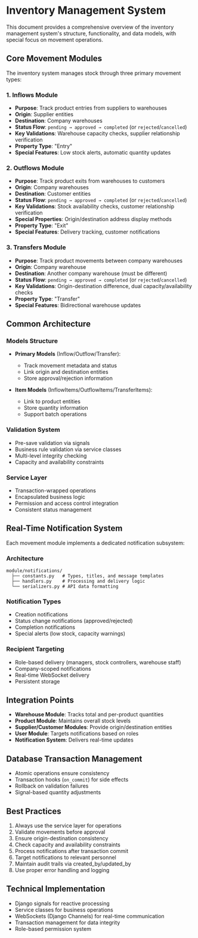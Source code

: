 # Inventory Management System

This document provides a comprehensive overview of the inventory management system's structure, functionality, and data models, with special focus on movement operations.

## Core Movement Modules

The inventory system manages stock through three primary movement types:

### 1. Inflows Module
- **Purpose**: Track product entries from suppliers to warehouses
- **Origin**: Supplier entities
- **Destination**: Company warehouses
- **Status Flow**: `pending → approved → completed` (or `rejected`/`cancelled`)
- **Key Validations**: Warehouse capacity checks, supplier relationship verification
- **Property Type**: "Entry"
- **Special Features**: Low stock alerts, automatic quantity updates

### 2. Outflows Module
- **Purpose**: Track product exits from warehouses to customers
- **Origin**: Company warehouses
- **Destination**: Customer entities
- **Status Flow**: `pending → approved → completed` (or `rejected`/`cancelled`)
- **Key Validations**: Stock availability checks, customer relationship verification
- **Special Properties**: Origin/destination address display methods
- **Property Type**: "Exit"
- **Special Features**: Delivery tracking, customer notifications

### 3. Transfers Module
- **Purpose**: Track product movements between company warehouses
- **Origin**: Company warehouse
- **Destination**: Another company warehouse (must be different)
- **Status Flow**: `pending → approved → completed` (or `rejected`/`cancelled`)
- **Key Validations**: Origin-destination difference, dual capacity/availability checks
- **Property Type**: "Transfer"
- **Special Features**: Bidirectional warehouse updates

## Common Architecture

### Models Structure
- **Primary Models** (Inflow/Outflow/Transfer):
  - Track movement metadata and status
  - Link origin and destination entities
  - Store approval/rejection information
  
- **Item Models** (InflowItems/OutflowItems/TransferItems):
  - Link to product entities
  - Store quantity information
  - Support batch operations

### Validation System
- Pre-save validation via signals
- Business rule validation via service classes
- Multi-level integrity checking
- Capacity and availability constraints

### Service Layer
- Transaction-wrapped operations
- Encapsulated business logic
- Permission and access control integration
- Consistent status management

## Real-Time Notification System

Each movement module implements a dedicated notification subsystem:

### Architecture
```
module/notifications/
  ├── constants.py   # Types, titles, and message templates
  ├── handlers.py    # Processing and delivery logic
  └── serializers.py # API data formatting
```

### Notification Types
- Creation notifications
- Status change notifications (approved/rejected)
- Completion notifications
- Special alerts (low stock, capacity warnings)

### Recipient Targeting
- Role-based delivery (managers, stock controllers, warehouse staff)
- Company-scoped notifications
- Real-time WebSocket delivery
- Persistent storage

## Integration Points

- **Warehouse Module**: Tracks total and per-product quantities
- **Product Module**: Maintains overall stock levels
- **Supplier/Customer Modules**: Provide origin/destination entities
- **User Module**: Targets notifications based on roles
- **Notification System**: Delivers real-time updates

## Database Transaction Management

- Atomic operations ensure consistency
- Transaction hooks (`on_commit`) for side effects
- Rollback on validation failures
- Signal-based quantity adjustments

## Best Practices

1. Always use the service layer for operations
2. Validate movements before approval
3. Ensure origin-destination consistency
4. Check capacity and availability constraints
5. Process notifications after transaction commit
6. Target notifications to relevant personnel
7. Maintain audit trails via created_by/updated_by
8. Use proper error handling and logging

## Technical Implementation

- Django signals for reactive processing
- Service classes for business operations
- WebSockets (Django Channels) for real-time communication
- Transaction management for data integrity
- Role-based permission system